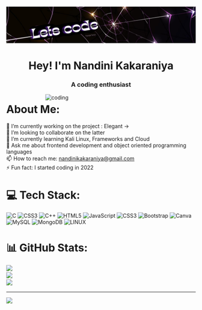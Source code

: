 ![logo](https://github.com/Kakaraniya/Kakaraniya/blob/main/Now%20Shokwing.png)
<h1 align="center">Hey! I'm Nandini Kakaraniya</h1>
<h3 align="center">A coding enthusiast</h3>

<img align="right" alt="coding" width="400" src="https://camo.githubusercontent.com/0f2df9c6430300192232520a10bc3f09066cee3c6f1205da8490ac2b1d69d9e5/68747470733a2f2f6d69722d73332d63646e2d63662e626568616e63652e6e65742f70726f6a6563745f6d6f64756c65732f646973702f3630313031343131363737303437352e363036386265666634363430612e676966">



#  About Me:
🔭 I’m currently working on the project : Elegant -> <br>👯  I’m looking to collaborate on the latter<br>🌱 I’m currently learning Kali Linux, Frameworks and Cloud<br>💬 Ask me about frontend development and object oriented programming languages<br>📫 How to reach me: nandinikakaraniya@gmail.com<br>⚡ Fun fact: I started coding in 2022<br>


# 💻 Tech Stack:
![C](https://img.shields.io/badge/c-%2300599C.svg?style=for-the-badge&logo=c&logoColor=white) ![CSS3](https://img.shields.io/badge/css3-%231572B6.svg?style=for-the-badge&logo=css3&logoColor=white) ![C++](https://img.shields.io/badge/c++-%2300599C.svg?style=for-the-badge&logo=c%2B%2B&logoColor=white) ![HTML5](https://img.shields.io/badge/html5-%23E34F26.svg?style=for-the-badge&logo=html5&logoColor=white) ![JavaScript](https://img.shields.io/badge/javascript-%23323330.svg?style=for-the-badge&logo=javascript&logoColor=%23F7DF1E) ![CSS3](https://img.shields.io/badge/css3-%231572B6.svg?style=for-the-badge&logo=css3&logoColor=white) ![Bootstrap](https://img.shields.io/badge/bootstrap-%23563D7C.svg?style=for-the-badge&logo=bootstrap&logoColor=white) ![Canva](https://img.shields.io/badge/Canva-%2300C4CC.svg?style=for-the-badge&logo=Canva&logoColor=white) ![MySQL](https://img.shields.io/badge/mysql-%2300f.svg?style=for-the-badge&logo=mysql&logoColor=white) ![MongoDB](https://img.shields.io/badge/MongoDB-%234ea94b.svg?style=for-the-badge&logo=mongodb&logoColor=white) ![LINUX](https://img.shields.io/badge/Linux-FCC624?style=for-the-badge&logo=linux&logoColor=black)
# 📊 GitHub Stats:
![](https://github-readme-stats.vercel.app/api?username=Kakaraniya&theme=midnight-purple&hide_border=false&include_all_commits=false&count_private=false)<br/>
![](https://github-readme-streak-stats.herokuapp.com/?user=Kakaraniya&theme=midnight-purple&hide_border=false)<br/>
![](https://github-readme-stats.vercel.app/api/top-langs/?username=Kakaraniya&theme=midnight-purple&hide_border=false&include_all_commits=false&count_private=false&layout=compact)

---
[![](https://visitcount.itsvg.in/api?id=Kakaraniya&icon=0&color=12)](https://visitcount.itsvg.in)
